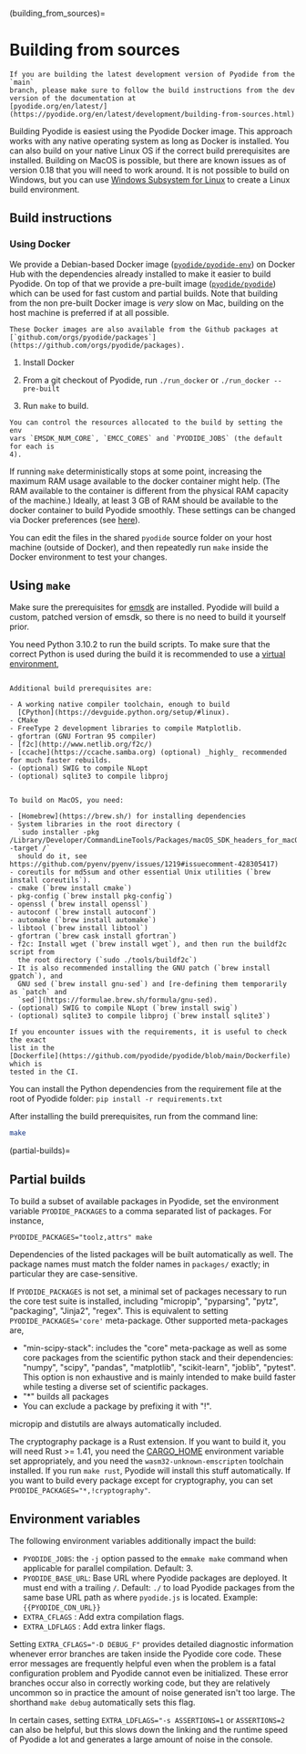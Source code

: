 (building_from_sources)=

# Building from sources

```{warning}
If you are building the latest development version of Pyodide from the `main`
branch, please make sure to follow the build instructions from the dev
version of the documentation at
[pyodide.org/en/latest/](https://pyodide.org/en/latest/development/building-from-sources.html)
```

Building Pyodide is easiest using the Pyodide Docker image. This approach works
with any native operating system as long as Docker is installed. You can also
build on your native Linux OS if the correct build prerequisites are installed.
Building on MacOS is possible, but there are known issues as of version 0.18
that you will need to work around. It is not possible to build on Windows, but
you can use [Windows Subsystem for Linux](https://docs.microsoft.com/en-us/windows/wsl/install-win10)
to create a Linux build environment.

## Build instructions

### Using Docker

We provide a Debian-based Docker image
([`pyodide/pyodide-env`](https://hub.docker.com/r/pyodide/pyodide-env)) on
Docker Hub with the dependencies already installed to make it easier to build
Pyodide. On top of that we provide
a pre-built image
([`pyodide/pyodide`](https://hub.docker.com/r/pyodide/pyodide)) which can be
used for fast custom and partial builds. Note that building from the non
pre-built Docker image is _very_ slow on Mac, building on the host machine
is preferred if at all possible.

```{note}
These Docker images are also available from the Github packages at
[`github.com/orgs/pyodide/packages`](https://github.com/orgs/pyodide/packages).
```

1. Install Docker

2. From a git checkout of Pyodide, run `./run_docker` or `./run_docker --pre-built`

3. Run `make` to build.

```{note}
You can control the resources allocated to the build by setting the env
vars `EMSDK_NUM_CORE`, `EMCC_CORES` and `PYODIDE_JOBS` (the default for each is
4).
```

If running `make` deterministically stops at some point,
increasing the maximum RAM usage available to the docker container might help.
(The RAM available to the container is different from the physical RAM capacity of the machine.)
Ideally,
at least 3 GB of RAM should be available to the docker container to build
Pyodide smoothly. These settings can be changed via Docker preferences (see
[here](https://stackoverflow.com/questions/44533319/how-to-assign-more-memory-to-docker-container)).

You can edit the files in the shared `pyodide` source folder on your host
machine (outside of Docker), and then repeatedly run `make` inside the Docker
environment to test your changes.

## Using `make`

Make sure the prerequisites for
[emsdk](https://github.com/emscripten-core/emsdk) are installed. Pyodide will
build a custom, patched version of emsdk, so there is no need to build it
yourself prior.

You need Python 3.10.2 to run the build scripts. To make sure that the correct
Python is used during the build it is recommended to use a [virtual
environment](https://packaging.python.org/guides/installing-using-pip-and-virtual-environments/#creating-a-virtual-environment),

```{tabbed} Linux

Additional build prerequisites are:

- A working native compiler toolchain, enough to build
  [CPython](https://devguide.python.org/setup/#linux).
- CMake
- FreeType 2 development libraries to compile Matplotlib.
- gfortran (GNU Fortran 95 compiler)
- [f2c](http://www.netlib.org/f2c/)
- [ccache](https://ccache.samba.org) (optional) _highly_ recommended for much faster rebuilds.
- (optional) SWIG to compile NLopt
- (optional) sqlite3 to compile libproj

```

```{tabbed} MacOS

To build on MacOS, you need:

- [Homebrew](https://brew.sh/) for installing dependencies
- System libraries in the root directory (
  `sudo installer -pkg /Library/Developer/CommandLineTools/Packages/macOS_SDK_headers_for_macOS_10.14.pkg -target /`
  should do it, see https://github.com/pyenv/pyenv/issues/1219#issuecomment-428305417)
- coreutils for md5sum and other essential Unix utilities (`brew install coreutils`).
- cmake (`brew install cmake`)
- pkg-config (`brew install pkg-config`)
- openssl (`brew install openssl`)
- autoconf (`brew install autoconf`)
- automake (`brew install automake`)
- libtool (`brew install libtool`)
- gfortran (`brew cask install gfortran`)
- f2c: Install wget (`brew install wget`), and then run the buildf2c script from
  the root directory (`sudo ./tools/buildf2c`)
- It is also recommended installing the GNU patch (`brew install gpatch`), and
  GNU sed (`brew install gnu-sed`) and [re-defining them temporarily as `patch` and
  `sed`](https://formulae.brew.sh/formula/gnu-sed).
- (optional) SWIG to compile NLopt (`brew install swig`)
- (optional) sqlite3 to compile libproj (`brew install sqlite3`)

```

```{note}
If you encounter issues with the requirements, it is useful to check the exact
list in the
[Dockerfile](https://github.com/pyodide/pyodide/blob/main/Dockerfile) which is
tested in the CI.
```

You can install the Python dependencies from the requirement file at the root of Pyodide folder:
`pip install -r requirements.txt`

After installing the build prerequisites, run from the command line:

```bash
make
```

(partial-builds)=

## Partial builds

To build a subset of available packages in Pyodide, set the environment variable
`PYODIDE_PACKAGES` to a comma separated list of packages. For instance,

```
PYODIDE_PACKAGES="toolz,attrs" make
```

Dependencies of the listed packages will be built automatically as well. The
package names must match the folder names in `packages/` exactly; in particular
they are case-sensitive.

If `PYODIDE_PACKAGES` is not set, a minimal set of packages necessary to run
the core test suite is installed, including "micropip", "pyparsing", "pytz",
"packaging", "Jinja2", "regex". This is equivalent to setting
`PYODIDE_PACKAGES='core'`
meta-package. Other supported meta-packages are,

- "min-scipy-stack": includes the "core" meta-package as well as some
  core packages from the scientific python stack and their dependencies:
  "numpy", "scipy", "pandas", "matplotlib", "scikit-learn", "joblib",
  "pytest". This option is non exhaustive and is mainly intended to make build
  faster while testing a diverse set of scientific packages.
- "\*" builds all packages
- You can exclude a package by prefixing it with "!".

micropip and distutils are always automatically included.

The cryptography package is a Rust extension. If you want to build it, you will
need Rust >= 1.41, you need the
[CARGO_HOME](https://doc.rust-lang.org/cargo/reference/environment-variables.html#environment-variables-cargo-reads)
environment variable set appropriately, and you need the
`wasm32-unknown-emscripten` toolchain installed. If you run `make rust`, Pyodide
will install this stuff automatically. If you want to build every package except
for cryptography, you can set `PYODIDE_PACKAGES="*,!cryptography"`.

## Environment variables

The following environment variables additionally impact the build:

- `PYODIDE_JOBS`: the `-j` option passed to the `emmake make` command when
  applicable for parallel compilation. Default: 3.
- `PYODIDE_BASE_URL`: Base URL where Pyodide packages are deployed. It must end
  with a trailing `/`. Default: `./` to load Pyodide packages from the same
  base URL path as where `pyodide.js` is located. Example:
  `{{PYODIDE_CDN_URL}}`
- `EXTRA_CFLAGS` : Add extra compilation flags.
- `EXTRA_LDFLAGS` : Add extra linker flags.

Setting `EXTRA_CFLAGS="-D DEBUG_F"` provides detailed diagnostic information
whenever error branches are taken inside the Pyodide core code. These error
messages are frequently helpful even when the problem is a fatal configuration
problem and Pyodide cannot even be initialized. These error branches occur also
in correctly working code, but they are relatively uncommon so in practice the
amount of noise generated isn't too large. The shorthand `make debug`
automatically sets this flag.

In certain cases, setting `EXTRA_LDFLAGS="-s ASSERTIONS=1` or `ASSERTIONS=2` can
also be helpful, but this slows down the linking and the runtime speed of
Pyodide a lot and generates a large amount of noise in the console.

